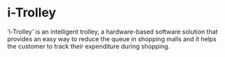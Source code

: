 # i-Trolley
‘i-Trolley’ is an intelligent trolley, a hardware-based software solution that provides an easy way to reduce the queue in shopping malls and it helps the customer to track their expenditure during shopping.

